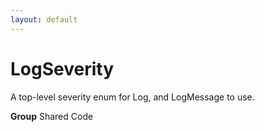```yaml
---
layout: default
---
```

# LogSeverity

A top-level severity enum for Log, and LogMessage to use.


**Group** Shared Code

